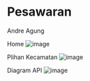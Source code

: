 # Pesawaran

Andre Agung

Home
![image](https://github.com/projectandre/Pesawaran/assets/101693380/5daf054f-57e5-40a8-ac4e-67c1ddaf013f)

Plihan Kecamatan
![image](https://github.com/projectandre/Pesawaran/assets/101693380/7b0b60e8-0a7d-4382-8586-4ca0a066845d)

Diagram API
![image](https://github.com/projectandre/Pesawaran/assets/101693380/bed9f0f5-ca31-4d1f-8aa9-9b58b145ea8a)
